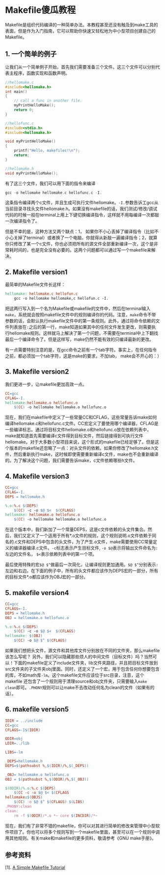 # Makefile傻瓜教程
Makefile是组织代码编译的一种简单办法。本教程甚至还没有触及到make工具的表面，但是作为入门指南，它可以帮助你快速又轻松地为中小型项目创建自己的Makefile。
## 1. 一个简单的例子
让我们从一个简单例子开始，首先我们需要准备三个文件。这三个文件可以分别代表主程序，函数实现和函数声明。
```C
//hellomake.c
#include<hellomake.h>
int main()
{
    // call a func in another file.
    myPrintHelloMake();
    return 0;
}

//hellofunc.c
#include<stdio.h>
#include<hellomake.h>

void myPrintHelloMake()
{
    printf("Hello, makefiles!\n");
    return;
}

//hellomake.h
void myPrintHelloMake();
```
有了这三个文件，我们可以用下面的指令来编译
```C
gcc -o hellomake hellomake.c hellofunc.c -I.
```
这条指令编译两个c文件，并且生成可执行文件hellomake。`-I.`参数告诉工gcc从当前目录寻找头文件hellomake.h。如果没有makefile的话，我们测试/修改/调试代码的时候一般在terminal上用上下键切换编译指令，这样就不用每编译一次都敲一次编译指令了。

但是不幸的是，这种方法又两个缺点：1， 如果你不小心丢掉了编译指令（比如不小心关掉了terminal）或者换了一个电脑，你就得从新敲一遍编译指令；2，就算你只修改了某一个c文件，你也必须把所有的源文件全部重新编译一次，这个是非常耗时间的，也是完全没有必要的。这两个问题都可以通过写一个makefile来解决。

## 2. Makefile version1
最简单的Makefile文件长这样：
```MakeFile
hellomake: hellomake.c hellofun.c
    gcc -o hellomake hellomake,c hellofun.c -I.
```
把这两行写入到一个名为Makefile或makefile的文件中，然后在terminal输入`make`，系统就会按照makefile文件中的规则编译你的代码。注意，`make`命令不带参数的话，会默认执行makefile文件中的第一条规则。此外，通过将命令依赖的文件列表放在`:`之后的第一行，make知道如果其中的任何文件发生更改，则需要执行hellomake规则。这样就马上解决了第一个问题，不需要在terminal中上下翻找最后一个编译命令了。但是这样写，make仍然不能有效的只编译最新的更改。

有一点需要特别注意的是，在gcc命令之前有一个tab字符。事实上，在任何指令之前，都必须加一个tab字符，这是make的要求，不加tab， make会不开心的：）

## 3. Makefile version2
我们更进一步，让makefile更加高效一点。
```Makefile
CC=gcc
CFLAG=-I.
hellomake:hellomake.o hellofunc.o
    $(CC) -o hellomake hellomake.o hellofunc.o
```
现在，我们在makefile中定义了一些常量CC和CFLAG，这些常量告诉make如何编译hellomake.c和hellofunc.c文件。CC宏定义了要使用哪个编译器，CFLAG是一些编译标志。通过将目标文件hellomake.o和hellofunc.o放在依赖列表中，make就知道首先需要编译c文件得到目标文件，然后链接得到可执行文件hellomake。对于大多数小型项目来说，这个形式的makefile已经足够了。但是这个版本的makefile还忽略了一点：对头文件的依赖。如果你修改了hellomake.h文件，然后重新执行make，这时候即使需要重新编译c文件，make也不会重新编译的。为了解决这个问题，我们需要告诉make，c文件依赖哪些h文件。

## 4. Makefile version3
```makefile
CC=gcc
CFLAG=-I.
DEPS = hellomake.h

%.o:%.c $(DEPS)
    $(CC) -c -o $@ $<  $(CFLAGS)
hellomake: hellomake.o hellofunc.o
    $(CC) -o hellomake hellomake.o hellofunc.o
```
在这个版本中，我们新加了一个常量DEPS，这是c文件依赖的头文件集合。然后，我们又定义了一个适用于所有*.o文件的规则，这个规则说明.o文件依赖于同名的.c文件和DEPS中包含的头文件，为了产生.o文件，make需要使用CC常量定义的编译器编译.c文件。`-c`标志表示产生目标文件, `-o $@`表示将输出文件命名为`:`左边的文件名， `$<`表示依赖列表中的第一个项。

最后使用特殊的宏`$@ $^`做最后一次简化，让编译规则更加通用。`$@ $^`分别表示`:`左边和右边。在下面的例子中，所有的头文件都应该作为DEPS宏的一部分，所有的目标文件*.o都应该作为OBJ宏的一部分。

## 5. makefile version4
```makefile
CC=gcc
CFLAGS=-I.
DEPS = hellomake.h
OBJ = hellomake.o hellofunc.o

%.o:%.c $(DEPS)
    $(CC) -c -o $@ $<  $(CFLAGS)
hellomake: $(OBJ)
    $(CC) -o $@ $^ $(CFLAGS)
```
如果我们想把头文件，源文件和其他库文件分别放在不同的文件夹，那么makefile该怎么写呢？
另外，我们可以隐藏那些烦人的中间文件（目标文件）吗？当然可以！下面的makefile定义了include文件夹，lib文件夹路径，并且把目标文件放到src文件夹的子文件夹obj里面。同时，还定义了一个宏，用于包含任何你想要包含的库，不如math库`-lm`。这个makefile文件应该位于src目录，注意，这个makefile 还包含了一个规则用于清理source和obj文件夹，只需要输入`make clean`即可。`.PHONY`规则可以让make不去改动任何名为clean的文件（如果有的话）。

## 6. makefile version5
```makefile
IDIR = ../include
CC=gcc
CFLAGS=-I$(IDIR)

ODIR=obj
LDIR=../lib

LIBS=-lm

_DEPS=hellomake.h
DEPS=$(pathsubst %,$(IDIR)/%,$(_DEPS))

_OBJ= hellomake.o hellofunc.o
OBJ = $(pathsubst %,$(ODIR)/%,$(_OBJ))

$(ODIR)/%.o:%.c $(DEPS)
    $(CC -c -o $@ $< $(CFLAGS
hellomake:$(OBJS)
    $(CC) -o $@ $^ $(CFLAGS) $(LIBS)
.PHONY:clean
clean:
    rm -f $(ODIR)/*.o *~ core $(INCDIR)/*~
```
现在，我们有了非常不错的makefile，你可以对其进行简单的修改来管理中小型软件项目了。你也可以将多个规则写到一个makefile里面，甚至可以在一个规则中调用其他规则。有关make和makefile的更多资料，敬请参考《GNU make手册》。

## 参考资料
[1]. [A Simple Makefile Tutorial](https://www.cs.colby.edu/maxwell/courses/tutorials/maketutor/)